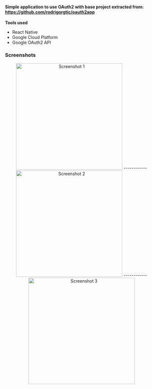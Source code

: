 #### Simple application to use OAuth2 with base project extracted from: https://github.com/rodrigorgtic/oauth2app

**Tools used**

- React Native
- Google Cloud Platform
- Google OAuth2 API

### Screenshots

<p align="center">
  <img src="/screenshots/screenshot-1" width="350" title="
  Screenshot 1">
  ------------
  <img src="/screenshots/screenshot-2" width="350" title="
  Screenshot 2">
  ------------
  <img src="/screenshots/screenshot-3" width="350" title="
  Screenshot 3">
</p>
